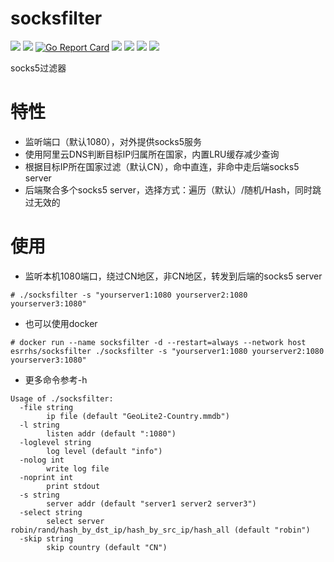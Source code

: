 # socksfilter

[<img src="https://img.shields.io/github/license/esrrhs/socksfilter">](https://github.com/esrrhs/socksfilter)
[<img src="https://img.shields.io/github/languages/top/esrrhs/socksfilter">](https://github.com/esrrhs/socksfilter)
[![Go Report Card](https://goreportcard.com/badge/github.com/esrrhs/socksfilter)](https://goreportcard.com/report/github.com/esrrhs/socksfilter)
[<img src="https://img.shields.io/github/v/release/esrrhs/socksfilter">](https://github.com/esrrhs/socksfilter/releases)
[<img src="https://img.shields.io/github/downloads/esrrhs/socksfilter/total">](https://github.com/esrrhs/socksfilter/releases)
[<img src="https://img.shields.io/docker/pulls/esrrhs/socksfilter">](https://hub.docker.com/repository/docker/esrrhs/socksfilter)
[<img src="https://img.shields.io/github/actions/workflow/status/esrrhs/socksfilter/go.yml?branch=master">](https://github.com/esrrhs/socksfilter/actions)

socks5过滤器

# 特性
* 监听端口（默认1080），对外提供socks5服务
* 使用阿里云DNS判断目标IP归属所在国家，内置LRU缓存减少查询
* 根据目标IP所在国家过滤（默认CN），命中直连，非命中走后端socks5 server
* 后端聚合多个socks5 server，选择方式：遍历（默认）/随机/Hash，同时跳过无效的

# 使用
* 监听本机1080端口，绕过CN地区，非CN地区，转发到后端的socks5 server
```
# ./socksfilter -s "yourserver1:1080 yourserver2:1080 yourserver3:1080"
```
* 也可以使用docker
```
# docker run --name socksfilter -d --restart=always --network host esrrhs/socksfilter ./socksfilter -s "yourserver1:1080 yourserver2:1080 yourserver3:1080"
```
* 更多命令参考-h
```
Usage of ./socksfilter:
  -file string
    	ip file (default "GeoLite2-Country.mmdb")
  -l string
    	listen addr (default ":1080")
  -loglevel string
    	log level (default "info")
  -nolog int
    	write log file
  -noprint int
    	print stdout
  -s string
    	server addr (default "server1 server2 server3")
  -select string
    	select server robin/rand/hash_by_dst_ip/hash_by_src_ip/hash_all (default "robin")
  -skip string
    	skip country (default "CN")
```
